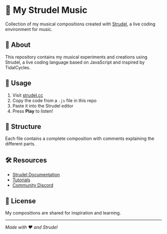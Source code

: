 # 🎵 My Strudel Music

Collection of my musical compositions created with [Strudel](https://strudel.cc/), a live coding environment for music.

## 📝 About

This repository contains my musical experiments and creations using Strudel, a live coding language based on JavaScript and inspired by TidalCycles.

## 🚀 Usage

1. Visit [strudel.cc](https://strudel.cc/)
2. Copy the code from a `.js` file in this repo
3. Paste it into the Strudel editor
4. Press **Play** to listen!

## 📁 Structure

Each file contains a complete composition with comments explaining the different parts.

## 🛠️ Resources

- [Strudel Documentation](https://strudel.cc/learn/getting-started/)
- [Tutorials](https://strudel.cc/learn/)
- [Community Discord](https://discord.gg/strudel)

## 📜 License

My compositions are shared for inspiration and learning.

---

*Made with ❤️ and Strudel*
